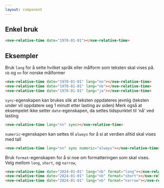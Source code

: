 ```yaml
---
layout: component
---
```


## Enkel bruk

<CodeExamplePreview>

```html
<nve-relative-time date="1970-01-01"></nve-relative-time>
```

</CodeExamplePreview>

## Eksempler

Bruk <code>lang</code> for å sette hvilket språk eller målform som teksten skal vises på. <code>nb</code> og <code>nn</code> for norske målformer

<CodeExamplePreview>

```html
<nve-relative-time date="1970-01-01" lang="nn"></nve-relative-time>
<nve-relative-time date="1970-01-01" lang="nb"></nve-relative-time>
<nve-relative-time date="1970-01-01" lang="ja"></nve-relative-time>
```

</CodeExamplePreview>

<code>sync</code>-egenskapen kan brukes slik at teksten oppdateres jevnlig (teksten under vil oppdatere seg 1 minutt etter lasting av siden)
Merk også at eksempelet ikke setter <code>date</code>-egenskapen, da settes tidspunktet til 'nå' ved lasting
<CodeExamplePreview>

```html
<nve-relative-time lang="nn" sync></nve-relative-time>
```

</CodeExamplePreview>

<code>numeric</code>-egenskapen kan settes til <code>always</code> for å si at verdien alltid skal vises med tall

<CodeExamplePreview>

```html
<nve-relative-time lang="nn" sync numeric="always"></nve-relative-time>
```

</CodeExamplePreview>

Bruk <code>format</code>-egenskapen for å si noe om formatteringen som skal vises. Velg mellom <code>long</code>, <code>short</code>, og <code>narrow</code>,

<CodeExamplePreview>

```html
<nve-relative-time date="2024-01-01" lang="nb" format="long"></nve-relative-time>
<nve-relative-time date="2024-01-01" lang="nb" format="short"></nve-relative-time>
<nve-relative-time date="2024-01-01" lang="nb" format="narrow"></nve-relative-time>
```

</CodeExamplePreview>
